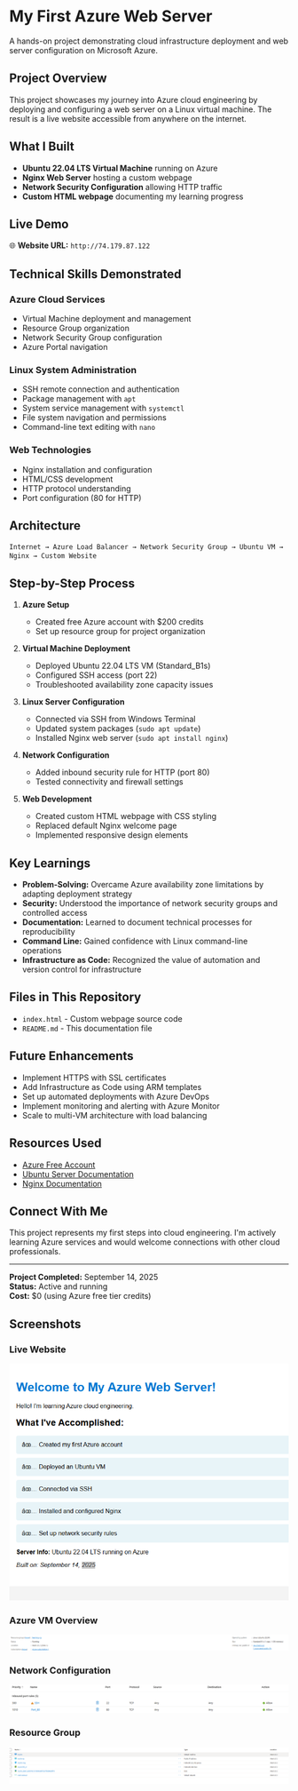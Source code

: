 # My First Azure Web Server

A hands-on project demonstrating cloud infrastructure deployment and web server configuration on Microsoft Azure.

## Project Overview

This project showcases my journey into Azure cloud engineering by deploying and configuring a web server on a Linux virtual machine. The result is a live website accessible from anywhere on the internet.

## What I Built

- **Ubuntu 22.04 LTS Virtual Machine** running on Azure
- **Nginx Web Server** hosting a custom webpage
- **Network Security Configuration** allowing HTTP traffic
- **Custom HTML webpage** documenting my learning progress

## Live Demo

🌐 **Website URL:** `http://74.179.87.122`

## Technical Skills Demonstrated

### Azure Cloud Services
- Virtual Machine deployment and management
- Resource Group organization
- Network Security Group configuration
- Azure Portal navigation

### Linux System Administration
- SSH remote connection and authentication
- Package management with `apt`
- System service management with `systemctl`
- File system navigation and permissions
- Command-line text editing with `nano`

### Web Technologies
- Nginx installation and configuration
- HTML/CSS development
- HTTP protocol understanding
- Port configuration (80 for HTTP)

## Architecture

```
Internet → Azure Load Balancer → Network Security Group → Ubuntu VM → Nginx → Custom Website
```

## Step-by-Step Process

1. **Azure Setup**
   - Created free Azure account with $200 credits
   - Set up resource group for project organization

2. **Virtual Machine Deployment**
   - Deployed Ubuntu 22.04 LTS VM (Standard_B1s)
   - Configured SSH access (port 22)
   - Troubleshooted availability zone capacity issues

3. **Linux Server Configuration**
   - Connected via SSH from Windows Terminal
   - Updated system packages (`sudo apt update`)
   - Installed Nginx web server (`sudo apt install nginx`)

4. **Network Configuration**
   - Added inbound security rule for HTTP (port 80)
   - Tested connectivity and firewall settings

5. **Web Development**
   - Created custom HTML webpage with CSS styling
   - Replaced default Nginx welcome page
   - Implemented responsive design elements

## Key Learnings

- **Problem-Solving:** Overcame Azure availability zone limitations by adapting deployment strategy
- **Security:** Understood the importance of network security groups and controlled access
- **Documentation:** Learned to document technical processes for reproducibility
- **Command Line:** Gained confidence with Linux command-line operations
- **Infrastructure as Code:** Recognized the value of automation and version control for infrastructure

## Files in This Repository

- `index.html` - Custom webpage source code
- `README.md` - This documentation file

## Future Enhancements

- Implement HTTPS with SSL certificates
- Add Infrastructure as Code using ARM templates
- Set up automated deployments with Azure DevOps
- Implement monitoring and alerting with Azure Monitor
- Scale to multi-VM architecture with load balancing

## Resources Used

- [Azure Free Account](https://azure.microsoft.com/free/)
- [Ubuntu Server Documentation](https://help.ubuntu.com)
- [Nginx Documentation](https://nginx.org/en/docs/)

## Connect With Me

This project represents my first steps into cloud engineering. I'm actively learning Azure services and would welcome connections with other cloud professionals.

---
**Project Completed:** September 14, 2025  
**Status:** Active and running  
**Cost:** $0 (using Azure free tier credits)


## Screenshots

### Live Website
![Live Website](website.png.png)

### Azure VM Overview
![Azure VM Overview](azure-vm.png.png)

### Network Configuration
![Network Rules](network-rules.png.png)

### Resource Group
![Resource Group](resource-group.png%20(2).png)
